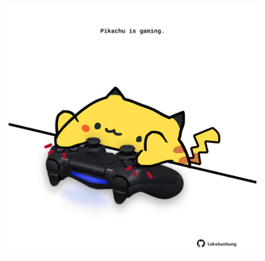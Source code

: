 <!-- built at 19/08/2025, 05:00:34 UTC -->
<p align="center">
  <img width="500" height="500" src="./ReadmeImage.svg">
</p>
